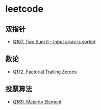 # leetcode
## 双指针
- [Q167. Two Sum II - Input array is sorted](https://github.com/ronhou/leetcode/blob/master/Easy_Difficulty/Q167_Two_Sum_II__Input_array_is_sorted.md)
## 数论
- [Q172. Factorial Trailing Zeroes](https://github.com/ronhou/leetcode/blob/master/Easy_Difficulty/Q172_Factorial_Trailing_Zeroes.md)
## 投票算法
- [Q169. Majority Element](https://github.com/ronhou/leetcode/blob/master/Easy_Difficulty/Q169_Majority_Element.md)
